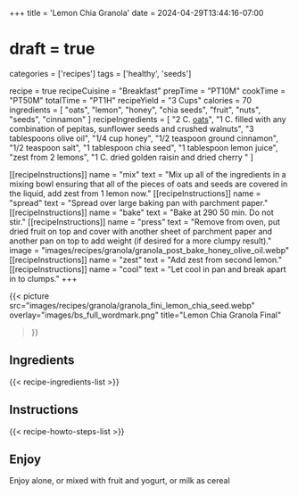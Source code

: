 +++
title = 'Lemon Chia Granola'
date = 2024-04-29T13:44:16-07:00
# draft = true
categories = ['recipes']
tags = ['healthy', 'seeds']


recipe = true
recipeCuisine = "Breakfast"
prepTime = "PT10M"
cookTime = "PT50M"
totalTime = "PT1H"
recipeYield = "3 Cups"
calories = 70
ingredients = [
  "oats",
  "lemon",
  "honey",
  "chia seeds",
  "fruit",
  "nuts",
  "seeds",
  "cinnamon"
  ]
recipeIngredients = [
  "2 C. [oats](/ingredients/oats/)",
  "1 C. filled with any combination of pepitas, sunflower seeds and crushed walnuts",
  "3 tablespoons olive oil",
  "1/4 cup honey",
  "1/2 teaspoon ground cinnamon",
  "1/2 teaspoon salt",
  "1 tablespoon chia seed",
  "1 tablespoon lemon juice",
  "zest from 2 lemons",
  "1 C. dried golden raisin and dried cherry "
  ]

[[recipeInstructions]]
  name = "mix"
  text = "Mix up all of the ingredients in a mixing bowl ensuring that all of the pieces of oats and seeds are covered in the liquid, add zest from 1 lemon now."
[[recipeInstructions]]
  name = "spread"
  text = "Spread over large baking pan with parchment paper."
[[recipeInstructions]]
  name = "bake"
  text = "Bake at 290 50 min. Do not stir."
[[recipeInstructions]]
  name = "press"
  text = "Remove from oven, put dried fruit on top and cover with another sheet of parchment paper and another pan on top to add weight (if desired for a more clumpy result)."
  image = "images/recipes/granola/granola_post_bake_honey_olive_oil.webp"
[[recipeInstructions]]
  name = "zest"
  text = "Add zest from second lemon."
[[recipeInstructions]]
  name = "cool"
  text = "Let cool in pan and break apart in to clumps."
+++
<!-- {{< figure src="granola_post_bake_honey_olive_oil.webp" title="Granola Prep" >}} -->
{{< picture 
  src="images/recipes/granola/granola_fini_lemon_chia_seed.webp"
  overlay="images/bs_full_wordmark.png"
  title="Lemon Chia Granola Final"
>}}
<!--more-->

## Ingredients
{{< recipe-ingredients-list >}}


## Instructions
{{< recipe-howto-steps-list >}}


## Enjoy

Enjoy alone, or mixed with fruit and yogurt, or milk as cereal


